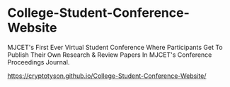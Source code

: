# College-Student-Conference-Website
MJCET's First Ever Virtual Student Conference Where Participants Get To Publish Their Own Research & Review Papers In MJCET's Conference Proceedings Journal.

https://cryptotyson.github.io/College-Student-Conference-Website/
